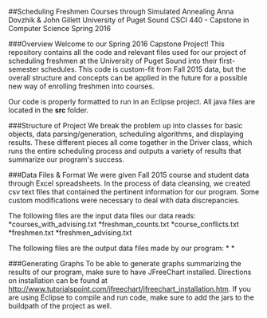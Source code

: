 ##Scheduling Freshmen Courses through Simulated Annealing
Anna Dovzhik & John Gillett
University of Puget Sound
CSCI 440 - Capstone in Computer Science
Spring 2016

###Overview
Welcome to our Spring 2016 Capstone Project! This repository contains all the code and relevant files used for our project of scheduling freshmen at the University of Puget Sound into their first-semester schedules. This code is custom-fit from Fall 2015 data, but the overall structure and concepts can be applied in the future for a possible new way of enrolling freshmen into courses.

Our code is properly formatted to run in an Eclipse project. All java files are located in the **src** folder. 

###Structure of Project
We break the problem up into classes for basic objects, data parsing/generation, scheduling algorithms, and displaying results. These different pieces all come together in the Driver class, which runs the entire scheduling process and outputs a variety of results that summarize our program's success.

###Data Files & Format
We were given Fall 2015 course and student data through Excel spreadsheets. In the process of data cleansing, we created csv text files that contained the pertinent information for our program. Some custom modifications were necessary to deal with data discrepancies. 

The following files are the input data files our data reads: 
*courses_with_advising.txt
*freshman_counts.txt
*course_conflicts.txt
*freshmen.txt
*freshmen_advising.txt

The following files are the output data files made by our program:
*
*

###Generating Graphs
To be able to generate graphs summarizing the results of our program, make sure to have JFreeChart installed. Directions on installation can be found at http://www.tutorialspoint.com/jfreechart/jfreechart_installation.htm. If you are using Eclipse to compile and run code, make sure to add the jars to the buildpath of the project as well.

